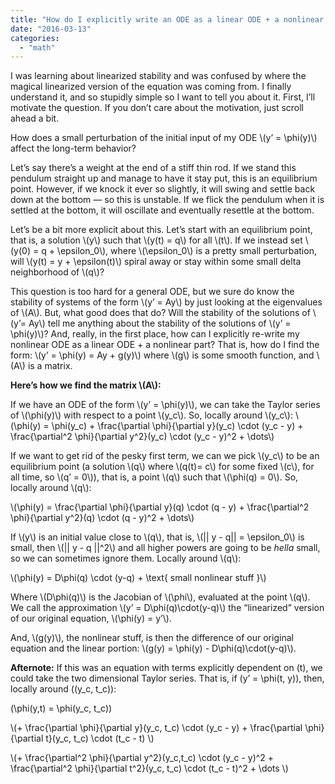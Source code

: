 ```yaml
---
title: "How do I explicitly write an ODE as a linear ODE + a nonlinear ODE?"
date: "2016-03-13"
categories: 
  - "math"
---
```


I was learning about linearized stability and was confused by where the magical linearized version of the equation was coming from. I finally understand it, and so stupidly simple so I want to tell you about it. First, I’ll motivate the question. If you don’t care about the motivation, just scroll ahead a bit.

How does a small perturbation of the initial input of my ODE \\(y’ = \phi(y)\\) affect the long-term behavior?

Let’s say there’s a weight at the end of a stiff thin rod. If we stand this pendulum straight up and manage to have it stay put, this is an equilibrium point. However, if we knock it ever so slightly, it will swing and settle back down at the bottom — so this is unstable. If we flick the pendulum when it is settled at the bottom, it will oscillate and eventually resettle at the bottom.

Let’s be a bit more explicit about this. Let’s start with an equilibrium point, that is, a solution \\(y\\) such that \\(y(t) = q\\) for all \\(t\\). If we instead set \\(y(0) = q + \epsilon_0\\), where \\(\epsilon_0\\) is a pretty small perturbation, will \\(y(t) = y + \epsilon(t)\\) spiral away or stay within some small delta neighborhood of \\(q\\)?

This question is too hard for a general ODE, but we sure do know the stability of systems of the form \\(y’ = Ay\\) by just looking at the eigenvalues of \\(A\\). But, what good does that do? Will the stability of the solutions of \\(y’= Ay\\) tell me anything about the stability of the solutions of \\(y’ = \phi(y)\\)? And, really, in the first place, how can I explicitly re-write my nonlinear ODE as a linear ODE + a nonlinear part? That is, how do I find the form: \\\(y’ = \phi(y) = Ay + g(y)\\\) where \\(g\\) is some smooth function, and \\(A\\) is a matrix.

**Here’s how we find the matrix \\(A\\):**

If we have an ODE of the form \\(y’ = \phi(y)\\), we can take the Taylor series of \\(\phi(y)\\) with respect to a point \\(y_c\\). So, locally around \\(y_c\\): \\\(\phi(y) = \phi(y_c) + \frac{\partial \phi}{\partial y}(y_c) \cdot (y_c - y) + \frac{\partial^2 \phi}{\partial y^2}(y_c) \cdot (y_c - y)^2 + \dots\\\)

If we want to get rid of the pesky first term, we can we pick \\(y_c\\) to be an equilibrium point (a solution \\(q\\) where \\(q(t)= c\\) for some fixed \\(c\\), for all time, so \\(q’ = 0\\)), that is, a point \\(q\\) such that \\(\phi(q) = 0\\). So, locally around \\(q\\):

\\\(\phi(y) = \frac{\partial \phi}{\partial y}(q) \cdot (q - y) + \frac{\partial^2 \phi}{\partial y^2}(q) \cdot (q - y)^2 + \dots\\\)

If \\(y\\) is an initial value close to \\(q\\), that is, \\(|| y - q|| = \epsilon_0\\) is small, then \\(|| y - q ||^2\\) and all higher powers are going to be _hella_ small, so we can sometimes ignore them. Locally around \\(q\\):

\\\(\phi(y) = D\phi(q) \cdot (y-q) + \text{ small nonlinear stuff }\\\)

Where \\(D\phi(q)\\) is the Jacobian of \\(\phi\\), evaluated at the point \\(q\\). We call the approximation \\(y’ = D\phi(q)\cdot(y-q)\\) the “linearized” version of our original equation, \\(\phi(y) = y’\\).

And, \\(g(y)\\), the nonlinear stuff, is then the difference of our original equation and the linear portion: \\(g(y) = \phi(y) - D\phi(q)\cdot(y-q)\\).

**Afternote:** If this was an equation with terms explicitly dependent on \(t\), we could take the two dimensional Taylor series. That is, if \(y’ = \phi(t, y)\), then, locally around \((y_c, t_c)\):

\(\phi(y,t) = \phi(y_c, t_c)\)

\\(+ \frac{\partial \phi}{\partial y}(y_c, t_c) \cdot (y_c - y) + \frac{\partial \phi}{\partial t}(y_c, t_c) \cdot (t_c - t) \\)

\\(+ \frac{\partial^2 \phi}{\partial y^2}(y_c,t_c) \cdot (y_c - y)^2 + \frac{\partial^2 \phi}{\partial t^2}(y_c, t_c) \cdot (t_c - t)^2 + \dots \\)
